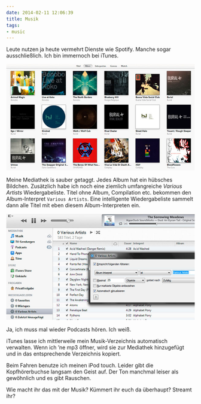 ```yaml
---
date: 2014-02-11 12:06:39
title: Musik
tags:
- music
---
```

Leute nutzen ja heute vermehrt Dienste wie Spotify. Manche sogar ausschließlich. Ich bin immernoch bei iTunes.

![iTunes: Various Artists](/img/posts/itunes-album-cover.jpg)

Meine Mediathek is sauber getaggt. Jedes Album hat ein hübsches Bildchen. Zusätzlich habe ich noch eine ziemlich umfangreiche _Various Artists_ Wiedergabeliste. Titel ohne Album, Compilation etc. bekommen den Album-Interpret `Various Artists`. Eine intelligente Wiedergabeliste sammelt dann alle Titel mit eben diesem Album-Interpreten ein.

![iTunes: Various Artists](/img/posts/itunes-various-artists.jpg)

Ja, ich muss mal wieder Podcasts hören. Ich weiß.

iTunes lasse ich mittlerweile mein Musik-Verzeichnis automatisch verwalten. Wenn ich ’ne mp3 öffner, wird sie zur Mediathek hinzugefügt und in das entsprechende Verzeichnis kopiert.

Beim Fahren benutze ich meinen iPod touch. Leider gibt die Kopfhörerbuchse langsam den Geist auf. Der Ton manchmal leiser als gewöhnlich und es gibt Rauschen.

Wie macht ihr das mit der Musik? Kümmert ihr euch da überhaupt? Streamt ihr?
